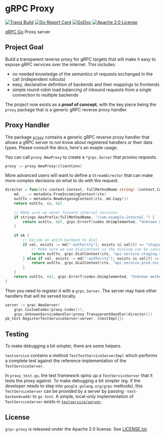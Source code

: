 # gRPC Proxy

[![Travis Build](https://travis-ci.org/mwitkow/grpc-proxy.svg?branch=master)](https://travis-ci.org/mwitkow/grpc-proxy)
[![Go Report Card](https://goreportcard.com/badge/github.com/mwitkow/grpc-proxy)](https://goreportcard.com/report/github.com/mwitkow/grpc-proxy)
[![GoDoc](http://img.shields.io/badge/GoDoc-Reference-blue.svg)](https:/pkg.go.dev/github.com/mwitkow/grpc-proxy)
[![Apache 2.0 License](https://img.shields.io/badge/License-Apache%202.0-blue.svg)](LICENSE)

[gRPC Go](https://github.com/grpc/grpc-go) Proxy server

## Project Goal

Build a transparent reverse proxy for gRPC targets that will make it easy to expose gRPC services
over the internet. This includes:
 * no needed knowledge of the semantics of requests exchanged in the call (independent rollouts)
 * easy, declarative definition of backends and their mappings to frontends
 * simple round-robin load balancing of inbound requests from a single connection to multiple backends

The project now exists as a **proof of concept**, with the key piece being the `proxy` package that
is a generic gRPC reverse proxy handler.

## Proxy Handler

The package [`proxy`](proxy/) contains a generic gRPC reverse proxy handler that allows a gRPC server to
not know about registered handlers or their data types. Please consult the docs, here's an exaple usage.

You can call `proxy.NewProxy` to create a `*grpc.Server` that proxies requests.
```go
proxy := proxy.NewProxy(clientConn)
``` 

More advanced users will want to define a `StreamDirector` that can make more complex decisions on what
to do with the request.
```go
director = func(ctx context.Context, fullMethodName string) (context.Context, *grpc.ClientConn, error) {
    md, _ := metadata.FromIncomingContext(ctx)
    outCtx = metadata.NewOutgoingContext(ctx, md.Copy())
    return outCtx, cc, nil
	
    // Make sure we never forward internal services.
    if strings.HasPrefix(fullMethodName, "/com.example.internal.") {
        return outCtx, nil, grpc.Errorf(codes.Unimplemented, "Unknown method")
    }
    
    if ok {
        // Decide on which backend to dial
        if val, exists := md[":authority"]; exists && val[0] == "staging.api.example.com" {
            // Make sure we use DialContext so the dialing can be cancelled/time out together with the context.
            return outCtx, grpc.DialContext(ctx, "api-service.staging.svc.local", grpc.WithCodec(proxy.Codec())), nil
        } else if val, exists := md[":authority"]; exists && val[0] == "api.example.com" {
            return outCtx, grpc.DialContext(ctx, "api-service.prod.svc.local", grpc.WithCodec(proxy.Codec())), nil
        }
    }
    return outCtx, nil, grpc.Errorf(codes.Unimplemented, "Unknown method")
}
```

Then you need to register it with a `grpc.Server`. The server may have other handlers that will be served
locally.

```go
server := grpc.NewServer(
    grpc.CustomCodec(proxy.Codec()),
    grpc.UnknownServiceHandler(proxy.TransparentHandler(director)))
pb_test.RegisterTestServiceServer(server, &testImpl{})
```

## Testing
To make debugging a bit simpler, there are some helpers.

`testservice` contains a method `TestTestServiceServerImpl` which performs a complete test against
the reference implementation of the `TestServiceServer`.

In `proxy_test.go`, the test framework spins up a `TestServiceServer` that it tests the proxy 
against. To make debugging a bit simpler (eg. if the developer needs to step into 
`google.golang.org/grpc` methods), this `TestServiceServer` can be provided by a server by 
passing `-test-backend=addr` to `go test`. A simple, local-only implementation of 
`TestServiceServer` exists in [`testservice/server`](./testservice/server).


## License

`grpc-proxy` is released under the Apache 2.0 license. See [LICENSE.txt](LICENSE.txt).

